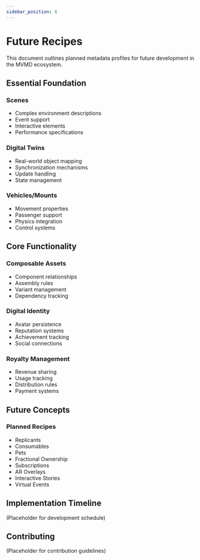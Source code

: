 ```yaml
---
sidebar_position: 8
---
```


# Future Recipes

This document outlines planned metadata profiles for future development in the MVMD ecosystem.

## Essential Foundation

### Scenes
- Complex environment descriptions
- Event support
- Interactive elements
- Performance specifications

### Digital Twins
- Real-world object mapping
- Synchronization mechanisms
- Update handling
- State management

### Vehicles/Mounts
- Movement properties
- Passenger support
- Physics integration
- Control systems

## Core Functionality

### Composable Assets
- Component relationships
- Assembly rules
- Variant management
- Dependency tracking

### Digital Identity
- Avatar persistence
- Reputation systems
- Achievement tracking
- Social connections

### Royalty Management
- Revenue sharing
- Usage tracking
- Distribution rules
- Payment systems

## Future Concepts

### Planned Recipes
- Replicants
- Consumables
- Pets
- Fractional Ownership
- Subscriptions
- AR Overlays
- Interactive Stories
- Virtual Events

## Implementation Timeline

(Placeholder for development schedule)

## Contributing

(Placeholder for contribution guidelines)
